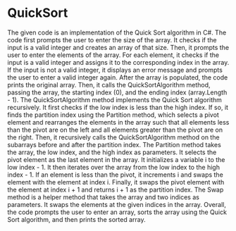 # QuickSort

The given code is an implementation of the Quick Sort algorithm in C#. 
 The code first prompts the user to enter the size of the array. It checks if the input is a valid integer and creates an array of that size. Then, it prompts the user to enter the elements of the array. For each element, it checks if the input is a valid integer and assigns it to the corresponding index in the array. If the input is not a valid integer, it displays an error message and prompts the user to enter a valid integer again.
 After the array is populated, the code prints the original array. Then, it calls the QuickSortAlgorithm method, passing the array, the starting index (0), and the ending index (array.Length - 1). The QuickSortAlgorithm method implements the Quick Sort algorithm recursively. It first checks if the low index is less than the high index. If so, it finds the partition index using the Partition method, which selects a pivot element and rearranges the elements in the array such that all elements less than the pivot are on the left and all elements greater than the pivot are on the right. Then, it recursively calls the QuickSortAlgorithm method on the subarrays before and after the partition index.
 The Partition method takes the array, the low index, and the high index as parameters. It selects the pivot element as the last element in the array. It initializes a variable i to the low index - 1. It then iterates over the array from the low index to the high index - 1. If an element is less than the pivot, it increments i and swaps the element with the element at index i. Finally, it swaps the pivot element with the element at index i + 1 and returns i + 1 as the partition index.
 The Swap method is a helper method that takes the array and two indices as parameters. It swaps the elements at the given indices in the array.
 Overall, the code prompts the user to enter an array, sorts the array using the Quick Sort algorithm, and then prints the sorted array.
